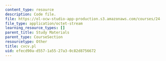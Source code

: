 ```yaml
---
content_type: resource
description: Code file.
file: https://ol-ocw-studio-app-production.s3.amazonaws.com/courses/24-964-topics-in-phonology-fall-2004/efecd90ad5571a5527a30c82d8756672_cvcv.pl
file_type: application/octet-stream
learning_resource_types: []
parent_title: Study Materials
parent_type: CourseSection
resourcetype: Other
title: cvcv.pl
uid: efecd90a-d557-1a55-27a3-0c82d8756672
---
```

